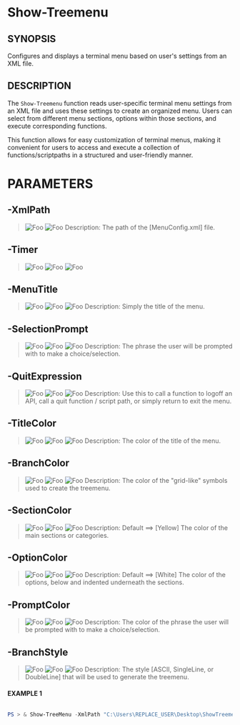 # Show-Treemenu
## SYNOPSIS
Configures and displays a terminal menu based on user's settings from an XML file.
## DESCRIPTION
The `Show-Treemenu` function reads user-specific terminal menu settings from an XML file
and uses these settings to create an organized menu. Users can select from different menu sections,
options within those sections, and execute corresponding functions.

This function allows for easy customization of terminal menus, making it convenient for users to access
and execute a collection of functions/scriptpaths in a structured and user-friendly manner.
# PARAMETERS


## **-XmlPath**

> ![Foo](https://img.shields.io/badge/Type-String-Blue?) ![Foo](https://img.shields.io/badge/Mandatory-TRUE-Red?)
Description: The path of the [MenuConfig.xml] file.


## **-Timer**

> ![Foo](https://img.shields.io/badge/Type-Boolean-Blue?) ![Foo](https://img.shields.io/badge/Mandatory-FALSE-Red?) ![Foo](https://img.shields.io/badge/DefaultValue-True-Blue?color=5547a8)



## **-MenuTitle**

> ![Foo](https://img.shields.io/badge/Type-String-Blue?) ![Foo](https://img.shields.io/badge/Mandatory-FALSE-Red?) ![Foo](https://img.shields.io/badge/DefaultValue-MainMenu-Blue?color=5547a8)
Description: Simply the title of the menu.


## **-SelectionPrompt**

> ![Foo](https://img.shields.io/badge/Type-String-Blue?) ![Foo](https://img.shields.io/badge/Mandatory-FALSE-Red?) ![Foo](https://img.shields.io/badge/DefaultValue-Choose_an_Option-Blue?color=5547a8)
Description: The phrase the user will be prompted with to make a choice/selection.


## **-QuitExpression**

> ![Foo](https://img.shields.io/badge/Type-String-Blue?) ![Foo](https://img.shields.io/badge/Mandatory-FALSE-Red?) ![Foo](https://img.shields.io/badge/DefaultValue-Return-Blue?color=5547a8)
Description: Use this to call a function to logoff an API, call a quit function / script path, or simply return to exit the menu.


## **-TitleColor**

> ![Foo](https://img.shields.io/badge/Type-String-Blue?) ![Foo](https://img.shields.io/badge/Mandatory-FALSE-Red?) ![Foo](https://img.shields.io/badge/DefaultValue-Cyan-Blue?color=5547a8)
Description: The color of the title of the menu.


## **-BranchColor**

> ![Foo](https://img.shields.io/badge/Type-String-Blue?) ![Foo](https://img.shields.io/badge/Mandatory-FALSE-Red?) ![Foo](https://img.shields.io/badge/DefaultValue-Gray-Blue?color=5547a8)
Description: The color of the "grid-like" symbols used to create the treemenu.


## **-SectionColor**

> ![Foo](https://img.shields.io/badge/Type-String-Blue?) ![Foo](https://img.shields.io/badge/Mandatory-FALSE-Red?) ![Foo](https://img.shields.io/badge/DefaultValue-Yellow-Blue?color=5547a8)
Description: Default ==> [Yellow] The color of the main sections or categories.


## **-OptionColor**

> ![Foo](https://img.shields.io/badge/Type-String-Blue?) ![Foo](https://img.shields.io/badge/Mandatory-FALSE-Red?) ![Foo](https://img.shields.io/badge/DefaultValue-White-Blue?color=5547a8)
Description: Default ==> [White] The color of the options, below and indented underneath the sections.


## **-PromptColor**

> ![Foo](https://img.shields.io/badge/Type-String-Blue?) ![Foo](https://img.shields.io/badge/Mandatory-FALSE-Red?) ![Foo](https://img.shields.io/badge/DefaultValue-Cyan-Blue?color=5547a8)
Description: The color of the phrase the user will be prompted with to make a choice/selection.


## **-BranchStyle**

> ![Foo](https://img.shields.io/badge/Type-String-Blue?) ![Foo](https://img.shields.io/badge/Mandatory-FALSE-Red?) ![Foo](https://img.shields.io/badge/DefaultValue-SingleLine-Blue?color=5547a8)
Description: The style [ASCII, SingleLine, or DoubleLine] that will be used to generate the treemenu.


#### EXAMPLE 1
```powershell

PS > & Show-TreeMenu -XmlPath "C:\Users\REPLACE_USER\Desktop\ShowTreemenu\MenuConfig.xml"